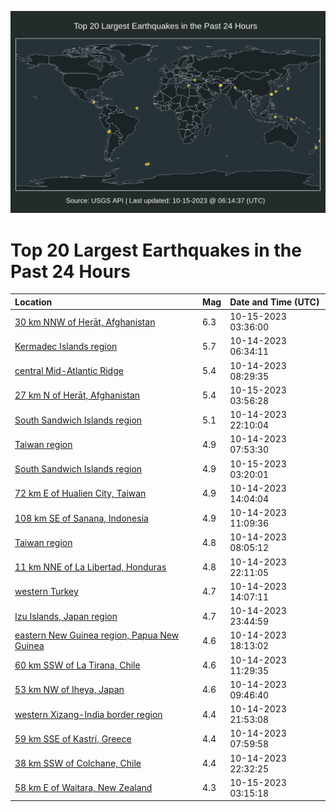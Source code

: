 ![Map](./map.png)

# Top 20 Largest Earthquakes in the Past 24 Hours

| Location | Mag | Date and Time (UTC) |
|:---|:---|:---|
| [30 km NNW of Herāt, Afghanistan](https://earthquake.usgs.gov/earthquakes/eventpage/us6000lfn5) | 6.3 | 10-15-2023 03:36:00 |
| [Kermadec Islands region](https://earthquake.usgs.gov/earthquakes/eventpage/us6000lfhl) | 5.7 | 10-14-2023 06:34:11 |
| [central Mid-Atlantic Ridge](https://earthquake.usgs.gov/earthquakes/eventpage/us6000lfid) | 5.4 | 10-14-2023 08:29:35 |
| [27 km N of Herāt, Afghanistan](https://earthquake.usgs.gov/earthquakes/eventpage/us6000lfng) | 5.4 | 10-15-2023 03:56:28 |
| [South Sandwich Islands region](https://earthquake.usgs.gov/earthquakes/eventpage/us6000lfly) | 5.1 | 10-14-2023 22:10:04 |
| [Taiwan region](https://earthquake.usgs.gov/earthquakes/eventpage/us6000lfi5) | 4.9 | 10-14-2023 07:53:30 |
| [South Sandwich Islands region](https://earthquake.usgs.gov/earthquakes/eventpage/us6000lfn8) | 4.9 | 10-15-2023 03:20:01 |
| [72 km E of Hualien City, Taiwan](https://earthquake.usgs.gov/earthquakes/eventpage/us6000lfk1) | 4.9 | 10-14-2023 14:04:04 |
| [108 km SE of Sanana, Indonesia](https://earthquake.usgs.gov/earthquakes/eventpage/us6000lfj6) | 4.9 | 10-14-2023 11:09:36 |
| [Taiwan region](https://earthquake.usgs.gov/earthquakes/eventpage/us6000lfi8) | 4.8 | 10-14-2023 08:05:12 |
| [11 km NNE of La Libertad, Honduras](https://earthquake.usgs.gov/earthquakes/eventpage/us6000lflx) | 4.8 | 10-14-2023 22:11:05 |
| [western Turkey](https://earthquake.usgs.gov/earthquakes/eventpage/us6000lfk2) | 4.7 | 10-14-2023 14:07:11 |
| [Izu Islands, Japan region](https://earthquake.usgs.gov/earthquakes/eventpage/us6000lfmj) | 4.7 | 10-14-2023 23:44:59 |
| [eastern New Guinea region, Papua New Guinea](https://earthquake.usgs.gov/earthquakes/eventpage/us6000lfl7) | 4.6 | 10-14-2023 18:13:02 |
| [60 km SSW of La Tirana, Chile](https://earthquake.usgs.gov/earthquakes/eventpage/us6000lfja) | 4.6 | 10-14-2023 11:29:35 |
| [53 km NW of Iheya, Japan](https://earthquake.usgs.gov/earthquakes/eventpage/us6000lfir) | 4.6 | 10-14-2023 09:46:40 |
| [western Xizang-India border region](https://earthquake.usgs.gov/earthquakes/eventpage/us6000lflt) | 4.4 | 10-14-2023 21:53:08 |
| [59 km SSE of Kastrí, Greece](https://earthquake.usgs.gov/earthquakes/eventpage/us6000lfi7) | 4.4 | 10-14-2023 07:59:58 |
| [38 km SSW of Colchane, Chile](https://earthquake.usgs.gov/earthquakes/eventpage/us6000lfm7) | 4.4 | 10-14-2023 22:32:25 |
| [58 km E of Waitara, New Zealand](https://earthquake.usgs.gov/earthquakes/eventpage/us6000lfn2) | 4.3 | 10-15-2023 03:15:18 |
